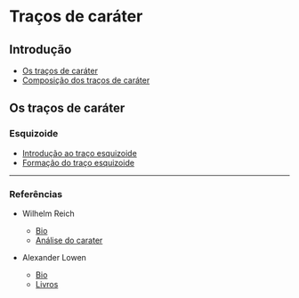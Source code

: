 # Traços de caráter

## Introdução
* [Os traços de caráter](./Introdução/os-traços-de-caráter.md)
* [Composição dos traços de caráter](./Introdução/composição-dos-traços-de-caráter.md)

## Os traços de caráter

### Esquizoide
* [Introdução ao traço esquizoide](./Traços/Esquizoide/introdução.md)
* [Formação do traço esquizoide](./Traços/Esquizoide/formação.md)

---

### Referências

* Wilhelm Reich
  * [Bio](https://pt.wikipedia.org/wiki/Wilhelm_Reich)
  * [Análise do carater](https://pt.wikipedia.org/wiki/An%C3%A1lise_do_Car%C3%A1ter)

* Alexander Lowen
  * [Bio](https://pt.wikipedia.org/wiki/Alexander_Lowen)
  * [Livros](https://www.amazon.com.br/Livros-Alexander-Lowen/s?rh=n%3A6740748011%2Cp_27%3AAlexander+Lowen)
